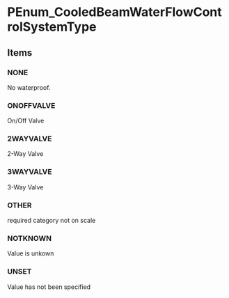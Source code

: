 # PEnum_CooledBeamWaterFlowControlSystemType

## Items

### NONE
No waterproof.

### ONOFFVALVE
On/Off Valve

### 2WAYVALVE
2-Way Valve

### 3WAYVALVE
3-Way Valve

### OTHER
required category not on scale

### NOTKNOWN
Value is unkown

### UNSET
Value has not been specified
